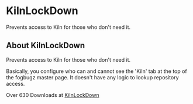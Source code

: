 # KilnLockDown

Prevents access to Kiln for those who don't need it.

## About KilnLockDown

Prevents access to Kiln for those who don't need it. 

Basically, you configure who can and cannot see the 'Kiln' tab at the top of the fogbugz master page. It doesn't have any logic to lookup repository access.

Over 630 Downloads at [KilnLockDown](http://www.fogcreek.com/fogbugz/plugins/plugin.aspx?ixPlugin=49)